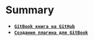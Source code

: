 # Summary

* [__`GitBook книга на GitHub`__](./book/README.md)
* [__`Создание плагина для GitBook`__](./create-plugin/README.md)
